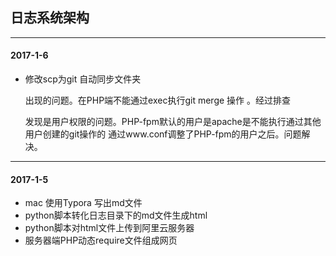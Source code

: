 ## 日志系统架构

------

#### 2017-1-6

- 修改scp为git 自动同步文件夹

  出现的问题。在PHP端不能通过exec执行git merge 操作 。经过排查

  发现是用户权限的问题。PHP-fpm默认的用户是apache是不能执行通过其他用户创建的git操作的 通过www.conf调整了PHP-fpm的用户之后。问题解决。

------

#### 2017-1-5

- mac 使用Typora 写出md文件
- python脚本转化日志目录下的md文件生成html
- python脚本对html文件上传到阿里云服务器
- 服务器端PHP动态require文件组成网页

